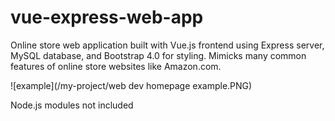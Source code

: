 # vue-express-web-app

Online store web application built with Vue.js frontend using Express server, MySQL database, and Bootstrap 4.0 for styling. Mimicks many common features  of online store websites like Amazon.com.

![example](/my-project/web dev homepage example.PNG)

Node.js modules not included
